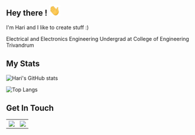 ## Hey there !  <img src="https://raw.githubusercontent.com/ABSphreak/ABSphreak/master/gifs/Hi.gif" width="30px">

I'm Hari and I like to create stuff :)

Electrical and Electronics Engineering Undergrad at College of Engineering Trivandrum

## My Stats
![Hari's GitHub stats](https://github-readme-stats.vercel.app/api?username=harishnkr&show_icons=true&theme=calm&layout=compact)



![Top Langs](https://github-readme-stats.vercel.app/api/top-langs/?username=harishnkr&layout=compact&theme=calm&hide=roff&langs_count=10)

## Get In Touch

<table align="center">
  <tr>
<td> <a href="mailto:hari2menon1234@gmail.com"><img align="center" width="25px" src="https://cdn.svarun.dev/social/gmail.svg"/></a></td>
<td> <a href="https://www.linkedin.com/in/kharishankar/"><img align="center" width="25px" src="https://cdn.svarun.dev/social/linkedin.svg"/></a></td>
  </tr>
</table>
